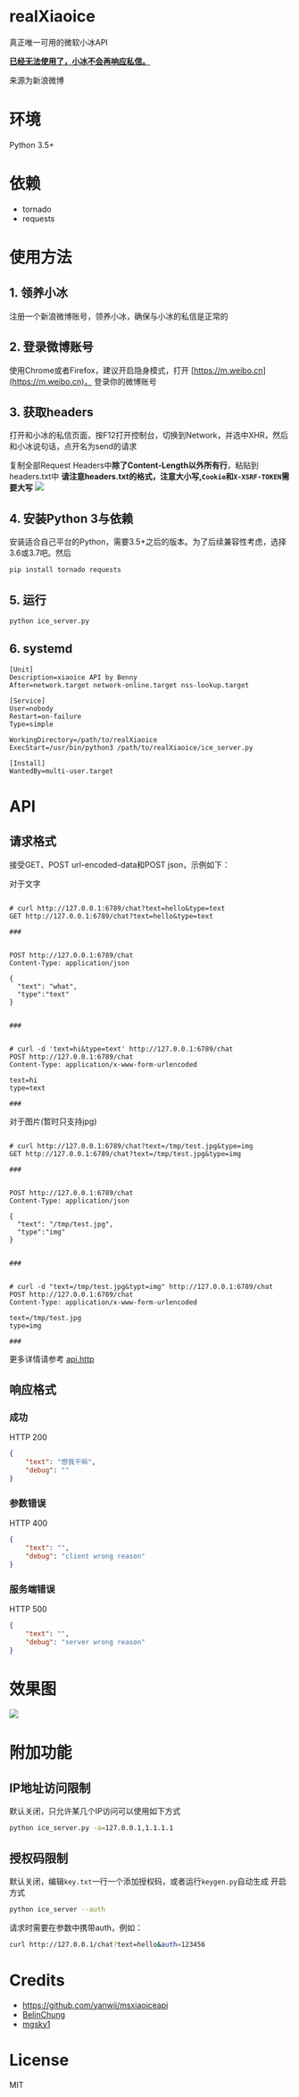 # realXiaoice
真正唯一可用的微软小冰API

**[已经无法使用了，小冰不会再响应私信。](https://github.com/BennyThink/realXiaoice/issues/11)**

来源为新浪微博

# 环境
Python 3.5+

# 依赖
* tornado
* requests

# 使用方法
## 1. 领养小冰 
注册一个新浪微博账号，领养小冰，确保与小冰的私信是正常的
## 2. 登录微博账号
使用Chrome或者Firefox，建议开启隐身模式，打开 [https://m.weibo.cn](https://m.weibo.cn)， 登录你的微博账号
## 3. 获取headers
打开和小冰的私信页面，按F12打开控制台，切换到Network，并选中XHR，然后和小冰说句话，点开名为send的请求

复制全部Request Headers中**除了Content-Length以外所有行**，粘贴到headers.txt中
**请注意headers.txt的格式，注意大小写,`Cookie`和`X-XSRF-TOKEN`需要大写**
![](assets/182123.png)

## 4. 安装Python 3与依赖
安装适合自己平台的Python，需要3.5+之后的版本。为了后续兼容性考虑，选择3.6或3.7吧。然后
```bash
pip install tornado requests
``` 

## 5. 运行
```bash
python ice_server.py
```
## 6. systemd
```unit file (systemd)
[Unit]
Description=xiaoice API by Benny
After=network.target network-online.target nss-lookup.target

[Service]
User=nobody
Restart=on-failure
Type=simple

WorkingDirectory=/path/to/realXiaoice
ExecStart=/usr/bin/python3 /path/to/realXiaoice/ice_server.py

[Install]
WantedBy=multi-user.target

```

# API
## 请求格式
接受GET、POST url-encoded-data和POST json，示例如下：

对于文字
```http request

# curl http://127.0.0.1:6789/chat?text=hello&type=text
GET http://127.0.0.1:6789/chat?text=hello&type=text

###


POST http://127.0.0.1:6789/chat
Content-Type: application/json

{
  "text": "what",
  "type":"text"
}


###


# curl -d 'text=hi&type=text' http://127.0.0.1:6789/chat
POST http://127.0.0.1:6789/chat
Content-Type: application/x-www-form-urlencoded

text=hi
type=text

###

```

对于图片(暂时只支持jpg)

```http request

# curl http://127.0.0.1:6789/chat?text=/tmp/test.jpg&type=img
GET http://127.0.0.1:6789/chat?text=/tmp/test.jpg&type=img

###


POST http://127.0.0.1:6789/chat
Content-Type: application/json

{
  "text": "/tmp/test.jpg",
  "type":"img"
}


###


# curl -d "text=/tmp/test.jpg&typt=img" http://127.0.0.1:6789/chat
POST http://127.0.0.1:6789/chat
Content-Type: application/x-www-form-urlencoded

text=/tmp/test.jpg
type=img

###

```

更多详情请参考 [api.http](api.http)


## 响应格式
### 成功
HTTP 200
```json
{
    "text": "想我干嘛",
    "debug": ""
}
```
### 参数错误
HTTP 400
```json
{
    "text": "",
    "debug": "client wrong reason"
}
```
### 服务端错误
HTTP 500
```json
{
    "text": "",
    "debug": "server wrong reason"
}
```


# 效果图

![](assets/20051201.png)


# 附加功能
## IP地址访问限制
默认关闭，只允许某几个IP访问可以使用如下方式
```bash
python ice_server.py -a=127.0.0.1,1.1.1.1
```
## 授权码限制
默认关闭，编辑`key.txt`一行一个添加授权码，或者运行`keygen.py`自动生成
开启方式
```bash
python ice_server --auth
```
请求时需要在参数中携带auth，例如：
```bash
curl http://127.0.0.1/chat?text=hello&auth=123456
```

# Credits
* https://github.com/yanwii/msxiaoiceapi
* [BelinChung](https://github.com/BelinChung)
* [mgsky1](https://github.com/mgsky1)

# License
MIT
